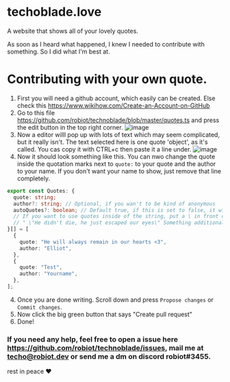 # techoblade.love

A website that shows all of your lovely quotes.

As soon as I heard what happened, I knew I needed to contribute with something. So I did what I'm best at.

# Contributing with your own quote.
1. First you will need a github account, which easily can be created. Else check this https://www.wikihow.com/Create-an-Account-on-GitHub
2. Go to this file https://github.com/robiot/technoblade/blob/master/quotes.ts and press the edit button in the top right corner. 
![image](https://user-images.githubusercontent.com/68228472/176874212-4514d16a-a19f-4d56-b507-7b2dd42ba9e4.png)
3. Now a editor willl pop up with lots of text which may seem complicated, but it really isn't. The text selected here is one quote 'object', as it's called. You cas copy it with CTRL+c then paste it a line under.
![image](https://user-images.githubusercontent.com/68228472/176874506-122f6219-2cc9-4a83-b343-729f1bc5b8ef.png)
4. Now it should look something like this. You can nwo change the quote inside the quotation marks next to `quote:` to your quote and the author to your name. If you don't want your name to show, just remove that line completely.
```ts
export const Quotes: {
  quote: string;
  author?: string; // Optional, if you wan't to be kind of anonymous
  autoQuotes?: boolean; // Default true, if this is set to false, it will not put the text inside of quotes.
  // If you want to use quotes inside of the string, put a \ in front of it. Example:
  // " \"He didn't die, he just escaped our eyes\" Something additional"
}[] = [
  {
    quote: "He will always remain in our hearts <3",
    author: "Elliot",
  },
  {
    quote: "Test",
    author: "Yourname",
  },
];
```
4. Once you are done writing. Scroll down and press `Propose changes` or `Commit changes`. 
5. Now click the big green button that says "Create pull request"
6. Done!

### If you need any help, feel free to open a issue here https://github.com/robiot/technoblade/issues, mail me at techo@robiot.dev or send me a dm on discord robiot#3455.

rest in peace ❤️
